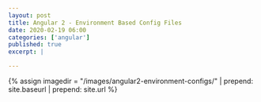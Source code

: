```yaml
---
layout: post
title: Angular 2 - Environment Based Config Files
date: 2020-02-19 06:00
categories: ['angular']
published: true
excerpt: |

---
```


{% assign imagedir = "/images/angular2-environment-configs/" | prepend: site.baseurl | prepend: site.url %}


